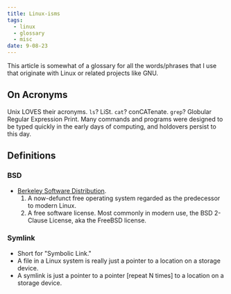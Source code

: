 ```yaml
---
title: Linux-isms
tags:
  - linux
  - glossary
  - misc
date: 9-08-23
---
```

This article is somewhat of a glossary for all the words/phrases that I use that originate with Linux or related projects like GNU.

## On Acronyms
Unix LOVES their acronyms. `ls`? LiSt. `cat`? conCATenate. `grep`?  Globular Regular Expression Print. Many commands and programs were designed to be typed quickly in the early days of computing, and holdovers persist to this day.
## Definitions
### BSD
- [Berkeley Software Distribution](https://en.wikipedia.org/wiki/Berkeley_Software_Distribution).
	1. A now-defunct free operating system regarded as the predecessor to modern Linux.
	2. A free software license. Most commonly in modern use, the BSD 2-Clause License, aka the FreeBSD license.
### Symlink
- Short for "Symbolic Link." 
- A file in a Linux system is really just a pointer to a location on a storage device. 
- A symlink is just a pointer to a pointer [repeat N times] to a location on a storage device.